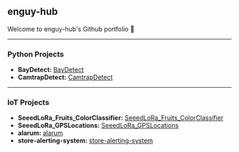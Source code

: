 ## enguy-hub

Welcome to enguy-hub's Github portfolio :wave:

---

### Python Projects

- **BayDetect:** [BayDetect](https://github.com/enguy-hub/BayDetect)
- **CamtrapDetect:** [CamtrapDetect](https://github.com/enguy-hub/CamtrapDetect)
---

### IoT Projects

- **SeeedLoRa_Fruits_ColorClassifier:** [SeeedLoRa_Fruits_ColorClassifier](https://github.com/enguy-hub/SeeedLoRa_Fruits_ColorClassifier)
- **SeeedLoRa_GPSLocations:** [SeeedLoRa_GPSLocations](https://github.com/enguy-hub/SeeedLoRa_GPSLocations)
- **alarum:** [alarum](https://github.com/enguy-hub/alarum)
- **store-alerting-system:** [store-alerting-system](https://github.com/enguy-hub/store-alerting-system)
